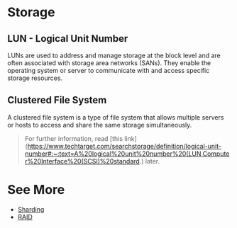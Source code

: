 # Storage

## LUN - Logical Unit Number

LUNs are used to address and manage storage at the block level and are often associated with storage area networks (SANs). They enable the operating system or server to communicate with and access specific storage resources.

## Clustered File System

A clustered file system is a type of file system that allows multiple servers or hosts to access and share the same storage simultaneously.

> For further information, read [this link](https://www.techtarget.com/searchstorage/definition/logical-unit-number#:~:text=A%20logical%20unit%20number%20(LUN,Computer%20Interface%20(SCSI)%20standard.) later.

# See More

- [Sharding](Sharding.md)
- [RAID](RAID.md)

